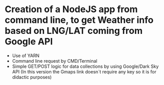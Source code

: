 # Creation of a NodeJS app from command line, to get Weather info based on LNG/LAT coming from Google API
- Use of YARN
- Command line request by CMD/Terminal
- Simple GET/POST logic for data collections by using Google/Dark Sky API (In this version the Gmaps link doesn´t require any key so it is for didactic purposes)
